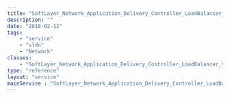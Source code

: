 ```yaml
---
title: "SoftLayer_Network_Application_Delivery_Controller_LoadBalancer_VirtualIpAddress"
description: ""
date: "2018-02-12"
tags:
    - "service"
    - "sldn"
    - "Network"
classes:
    - "SoftLayer_Network_Application_Delivery_Controller_LoadBalancer_VirtualIpAddress"
type: "reference"
layout: "service"
mainService : "SoftLayer_Network_Application_Delivery_Controller_LoadBalancer_VirtualIpAddress"
---
```

